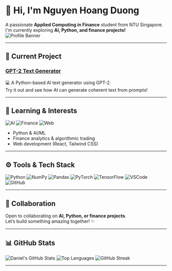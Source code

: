 # 👋 Hi, I'm Nguyen Hoang Duong

A passionate **Applied Computing in Finance** student from NTU Singapore.  
I'm currently exploring **AI, Python, and finance projects!**  
![Profile Banner]([https://github.com/DanielNg0729/DanielNg0729/raw/main/thumb-1920-1355025.jpeg](https://media.giphy.com/media/26tPplGWjN0xLybiU/giphy.gif))


---

## 🔭 Current Project

### [GPT-2 Text Generator](https://github.com/DanielNg0729/gpt2-text-generator)  
💻 A Python-based AI text generator using GPT-2.  
Try it out and see how AI can generate coherent text from prompts!  

---

## 🌱 Learning & Interests

![AI](https://img.shields.io/badge/AI-FF6F61?style=for-the-badge&logo=opencv&logoColor=white)
![Finance](https://img.shields.io/badge/Finance-00BFFF?style=for-the-badge&logo=moneygram&logoColor=white)
![Web](https://img.shields.io/badge/Web-61DAFB?style=for-the-badge&logo=react&logoColor=white)

- Python & AI/ML  
- Finance analytics & algorithmic trading  
- Web development (React, Tailwind CSS)

---

## ⚙️ Tools & Tech Stack

![Python](https://img.shields.io/badge/Python-3670A0?style=for-the-badge&logo=python&logoColor=ffdd54)
![NumPy](https://img.shields.io/badge/NumPy-013243?style=for-the-badge&logo=numpy&logoColor=white)
![Pandas](https://img.shields.io/badge/Pandas-150458?style=for-the-badge&logo=pandas&logoColor=white)
![PyTorch](https://img.shields.io/badge/PyTorch-EE4C2C?style=for-the-badge&logo=pytorch&logoColor=white)
![TensorFlow](https://img.shields.io/badge/TensorFlow-FF6F00?style=for-the-badge&logo=tensorflow&logoColor=white)
![VSCode](https://img.shields.io/badge/VSCode-007ACC?style=for-the-badge&logo=visual-studio-code&logoColor=white)
![GitHub](https://img.shields.io/badge/GitHub-181717?style=for-the-badge&logo=github&logoColor=white)

---

## 🤝 Collaboration

Open to collaborating on **AI, Python, or finance projects**.  
Let’s build something amazing together! ✨  

---

## 📊 GitHub Stats

![Daniel's GitHub Stats](https://github-readme-stats.vercel.app/api?username=DanielNg0729&show_icons=true&theme=radical)
![Top Languages](https://github-readme-stats.vercel.app/api/top-langs/?username=DanielNg0729&layout=compact&theme=radical)
![GitHub Streak](https://github-readme-streak-stats.herokuapp.com/?user=DanielNg0729&theme=radical)

---
